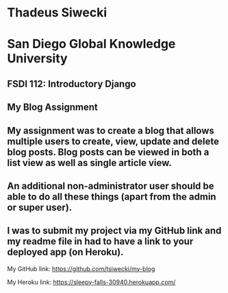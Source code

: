 # Thadeus Siwecki
# San Diego Global Knowledge University

## FSDI 112: Introductory Django
## My Blog Assignment

## My assignment was to create a blog that allows multiple users to create, view, update and delete blog posts. Blog posts can be viewed in both a list view as well as single article view.

## An  additional non-administrator user should be able to do all these things (apart from the admin or super user).

## I was to submit my project via my GitHub link and my readme file in had to have a link to your deployed app (on Heroku).

My GitHub link: https://github.com/tsiwecki/my-blog

My Heroku link: https://sleepy-falls-30940.herokuapp.com/

